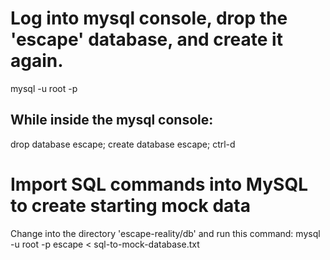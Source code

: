 # Log into mysql console, drop the 'escape' database, and create it again.
mysql -u root -p

## While inside the mysql console:
drop database escape;
create database escape;
ctrl-d

# Import SQL commands into MySQL to create starting mock data
Change into the directory 'escape-reality/db' and run this command:
mysql -u root -p escape < sql-to-mock-database.txt 
